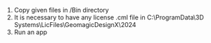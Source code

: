 1. Copy given files in /Bin directory
2. It is necessary to have any license .cml file in C:\ProgramData\3D Systems\LicFiles\GeomagicDesignX\2024
3. Run an app